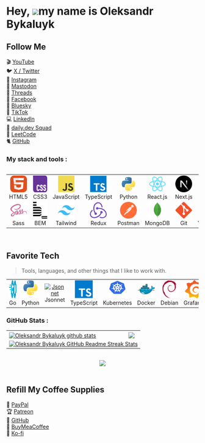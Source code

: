 Hey, ![](https://user-images.githubusercontent.com/18350557/176309783-0785949b-9127417c-8b55-ab5a4333674e.gif)my name is Oleksandr Bykaluyk
=========================================================================================================================================


## Follow Me

🎬 [YouTube](https://www.youtube.com/channel/UCf85kQ0u1sYTTTyKVpxrlyQ?sub_confirmation=1)\
🐦 [X / Twitter](https://twitter.com/heyoleksandrb)\
🎨 [Instagram](https://www.instagram.com/heyoleksandrb/)\
🐘 [Mastodon](https://mastodon.social/@heyoleksandrb)\
🧵 [Threads](https://www.threads.net/@heyoleksandrb)\
🎸 [Facebook](https://www.facebook.com/profile.php?id=61573972372591/)\
🧊 [Bluesky](https://bsky.app/profile/heyoleksandrb.bsky.social)\
🎥 [TikTok](https://www.tiktok.com/@heyoleksandrb)\
💻 [LinkedIn](https://www.linkedin.com/in/heyoleksandrb/)\
📣 [daily.dev Squad](https://app.daily.dev/squads/devopscompass)\
🧩 [LeetCode](https://leetcode.com/u/heyoleksandrb/)\
🐈 [GitHub](https://github.com/heyoleksandrb/)


### My stack and tools :

<div style="display: flex; align-items: flex-start; align: center">
<table align="center">
  <tr>
     <td align="center"  width="88">
         <img src="./images/01-html5.svg" alt="HTML5" width="44" height="44"/>
      <br>HTML5
    </td>
    <td align="center" width="88">
        <img src="./images/02-css3.svg" alt="CSS3" width="44" height="44"/>
      <br>CSS3
    </td>
<td align="center" width="88">
         <img src="./images/03-javascript.svg" alt="JS" width="44" height="44"/>
      <br>JavaScript
    </td>
    <td align="center" width="88">
        <img src="./images/04-typescript.svg" alt="TS" width="44" height="44"/>
      <br>TypeScript
    </td>
    <td align="center" width="88">
        <img src="./images/05-python.svg" alt="Python" width="44" height="44"/>
      <br>Python
    </td>
    <td align="center" width="88">
        <img src="./images/06-react.svg" alt="React" width="44" height="44"/>
      <br>React.js
    </td>
    <td align="center" width="88">
        <img src="./images/07-nextjs.svg" alt="Next.js" width="44" height="44"/>
      <br>Next.js
    </td>
    <td align="center" width="88">
      <img src="./images/08-nodejs.svg" alt="Node.js" width="44" height="44"/>
      <br>Node.js
    </td>
        <td align="center" width="88">
       <img src="./images/09-sql.svg" alt="SQL" width="44" height="44"/>
      <br>SQL
      </td>
  </tr>
    <td align="center" width="88">
        <img src="./images/10-sass.svg" alt="Sass" width="44" height="44"/>
      <br>Sass
    </td>
    <td align="center" width="88"> 
        <img src="./images/11-bem.svg" alt="Bem" width="44" height="44"/>
      <br>BEM
    </td>
    <td align="center"  width="88">
        <img src="./images/12-tailwind.svg" alt="Tailwind" width="44" height="44"/>
      <br>Tailwind
    </td>
    <td align="center" width="88">
        <img src="./images/13-redux.svg" alt="Redux" width="44" height="44"/>
      <br>Redux
    </td>
      <td align="center" width="88">
        <img src="./images/14-postman.svg" alt="Postman" width="44" height="44"/>
      <br>Postman
    </td>
      </td>
      <td align="center" width="88">
        <img src="./images/15-mongodb.svg" alt="MongoDB" width="44" height="44"/>
      <br>MongoDB
     </td>
     <td align="center" width="88">
        <img src="./images/16-git.svg" alt="Git" width="44" height="44"/>
      <br>Git
    </td>
  <td align="center" width="88">
        <img src="./images/17-vscode.svg" alt="Visual Studio Code" width="44" height="44"/>
      <br>VSCode
     </td>
  <td align="center" width="88">
        <img src="./images/18-figma.svg" alt="Figma" width="44" height="44"/>
      <br>Figma
     </td>
</table>
</div>

<br>

<h2 align="left" id="macropower-tech">Favorite Tech</h2>

> Tools, languages, and other things that I like to work with.

<table>
  <tr>
    <td align="center" width="96">
      <a href="#macropower-tech">
        <img src="./images/go-flat.svg" width="48" height="48" alt="Golang" />
      </a>
      <br>Go
    </td>
    <td align="center" width="96">
      <a href="#macropower-tech">
        <img src="./images/python-original.svg" width="48" height="48" alt="Python" />
      </a>
      <br>Python
    </td>
    <td align="center" width="96">
      <a href="#macropower-tech">
        <img src="https://jsonnet.org/img/isologo.svg" width="48" height="48" alt="Jsonnet" />
      </a>
      <br>Jsonnet
    </td>
    <td align="center" width="96">
      <a href="#macropower-tech">
        <img src="./images/typescript-original.svg" width="48" height="48" alt="TypeScript" />
      </a>
      <br>TypeScript
    </td>
    <td align="center" width="96">
      <a href="#macropower-tech" >
        <img src="https://raw.githubusercontent.com/cncf/artwork/master/projects/kubernetes/icon/color/kubernetes-icon-color.svg" width="48" height="48" alt="Kubernetes" />
      </a>
      <br>Kubernetes
    </td>
    <td align="center" width="96"> 
      <a href="#macropower-tech" >
        <img src="./images/docker-original.svg" width="48" height="48" alt="Docker" />
      </a>
      <br>Docker
    </td>
    <td align="center"  width="96">
      <a href="#macropower-tech">
        <img src="./images/debian-original.svg" width="48" height="48" alt="Debian" />
      </a>
      <br>Debian
    </td>
    <td align="center" width="96">
      <a href="#macropower-tech" >
        <img src="https://raw.githubusercontent.com/grafana/grafana/master/public/img/grafana_icon.svg" width="48" height="48" alt="Grafana" />
      </a>
      <br>Grafana
    </td>
  </tr>
</table>




### GitHub Stats :

<table align="center">
  <tr>
  <td>
  <a href="https://github.com/heyoleksandrb/github-readme-stats"><img align="center" src="https://github-readme-stats.vercel.app/api?username=heyoleksandrb&show_icons=true&include_all_commits=true&theme=buefy&hide_border=true" alt="Oleksandr Bykaluyk github stats" /></a>
  </td>
  <td>
  <a href="https://github.com/heyoleksandrb/github-readme-stats"><img align="center" src="https://github-readme-stats.vercel.app/api/top-langs/?username=heyoleksandrb&layout=compact&theme=buefy&hide_border=true" /></a>
  </td>
  </tr>
  <tr>
  <td colspan=2 align="center">
  <a href="https://git.io/streak-stats"> <img src="http://github-readme-streak-stats.herokuapp.com?user=heyoleksandrb&hide_border=true&background=f6f8fa&currStreakLabel=000000&date_format=j%20M%5B%20Y%5D" alt="Oleksandr Bykaluyk GitHub Readme Streak Stats" /> </a>
  </td>
  </tr>
</table>



##
<div align="center">
<a href="https://u8views.com/github/heyoleksandrb"><img src="https://u8views.com/api/v1/github/profiles/201656126/views/day-week-month-total-count.svg"></a>
</div>

<br>


## Refill My Coffee Supplies

💖 [PayPal](https://www.paypal.com/paypalme/heyoleksandrb)\
🏆 [Patreon](https://www.patreon.com/heyoleksandrb)\
💎 [GitHub](https://github.com/sponsors/heyoleksandrb)\
🥤 [BuyMeaCoffee](https://www.buymeacoffee.com/heyoleksandrb)\
🍪 [Ko-fi](https://ko-fi.com/heyoleksandrb)



